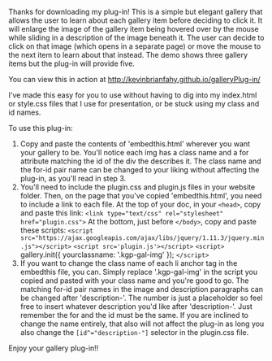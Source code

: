 Thanks for downloading my plug-in! This is a simple but elegant gallery that allows the user to learn about each gallery item before deciding to click it. It will enlarge the image of the gallery item being hovered over by the mouse while sliding in a description of the image beneath it. The user can decide to click on that image (which opens in a separate page) or move the mouse to the next item to learn about that instead. The demo shows three gallery items but the plug-in will provide five.

You can view this in action at http://kevinbrianfahy.github.io/galleryPlug-in/

I've made this easy for you to use without having to dig into my index.html or style.css files that I use for presentation, or be stuck using my class and id names.

To use this plug-in:

1. Copy and paste the contents of 'embedthis.html' wherever you want your gallery to be. You'll notice each img has a class name and a for attribute matching the id of the div the describes it. The class name and the for-id pair name can be changed to your liking without affecting the plug-in, as you'll read in step 3.
2. You'll need to include the plugin.css and plugin.js files in your website folder. Then, on the page that you've copied 'embedthis.html', you need to include a link to each file. At the top of your doc, in your `<head>`, copy and paste this link:
`<link type="text/css" rel="stylesheet" href="plugin.css">`
At the bottom, just before `</body>`, copy and paste these scripts:
`<script src="https://ajax.googleapis.com/ajax/libs/jquery/1.11.3/jquery.min.js"></script>`
`<script src='plugin.js'></script>`
`<script>`
        gallery.init({
          yourclassname: '.kgp-gal-img'
        });
`</script>`
3. If you want to change the class name of each li anchor tag in the embedthis file, you can. Simply replace '.kgp-gal-img' in the script you copied and pasted with your class name and you're good to go. The matching for-id pair names in the image and description paragraphs can be changed after 'description-'. The number is just a placeholder so feel free to insert whatever description you'd like after 'description-'. Just remember the for and the id must be the same. If you are inclined to change the name entirely, that also will not affect the plug-in as long you also change the `[id^="description-"]` selector in the plugin.css file.


Enjoy your gallery plug-in!!